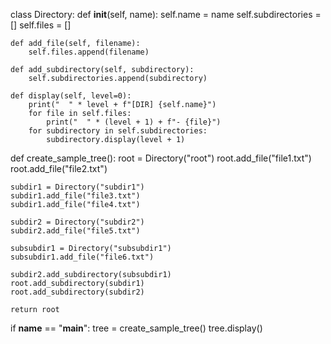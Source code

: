 class Directory:
    def __init__(self, name):
        self.name = name
        self.subdirectories = []
        self.files = []

    def add_file(self, filename):
        self.files.append(filename)

    def add_subdirectory(self, subdirectory):
        self.subdirectories.append(subdirectory)

    def display(self, level=0):
        print("  " * level + f"[DIR] {self.name}")
        for file in self.files:
            print("  " * (level + 1) + f"- {file}")
        for subdirectory in self.subdirectories:
            subdirectory.display(level + 1)

def create_sample_tree():
    root = Directory("root")
    root.add_file("file1.txt")
    root.add_file("file2.txt")

    subdir1 = Directory("subdir1")
    subdir1.add_file("file3.txt")
    subdir1.add_file("file4.txt")

    subdir2 = Directory("subdir2")
    subdir2.add_file("file5.txt")

    subsubdir1 = Directory("subsubdir1")
    subsubdir1.add_file("file6.txt")

    subdir2.add_subdirectory(subsubdir1)
    root.add_subdirectory(subdir1)
    root.add_subdirectory(subdir2)

    return root

if __name__ == "__main__":
    tree = create_sample_tree()
    tree.display()

